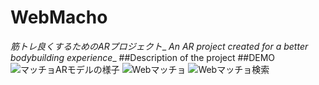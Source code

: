 # WebMacho
_筋トレ良くするためのARプロジェクト__
_An AR project created for a better bodybuilding experience__
##Description of the project
##DEMO
![マッチョARモデルの様子](https://github.com/Djs868/WebMacho/assets/136156691/b7ba7b0f-40eb-4cf2-8e56-5fcffd4009d5)
![Webマッチョ](https://github.com/Djs868/WebMacho/assets/136156691/fb94e594-deae-4f3c-974f-48260ba523d2)
![Webマッチョ検索](https://github.com/Djs868/WebMacho/assets/136156691/2940e447-01e6-4d60-9bc5-27e76a83b9f9)

